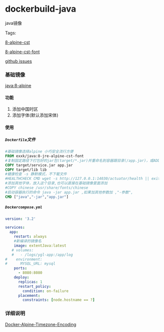 # dockerbuild-java
java镜像

Tags:

[8-alpine-cst](https://github.com/xuanfong1/dockerbuild-java)

[8-alpine-cst-font](https://github.com/xuanfong1/dockerbuild-java/tree/font)

[github issues](https://github.com/xuanfong1/dockerbuild-java/issues)

### 基础镜像

[java:8-alpine](https://hub.docker.com/_/java/?tab=description)

#### 功能

1. 添加中国时区
2. 添加字体(默认添加宋体)

#### 使用

##### `Dockerfile`文件

```dockerfile
#基础镜像选择alpine 小巧安全流行方便
FROM exxk/java:8-jre-alpine-cst-font
#复制固定路径下打包好的jar包(target/*.jar)并重命名到容器跟目录(/app.jar)，或ADD
COPY target/service.jar app.jar
COPY target/lib lib
#健康检查 -s 静默模式，不下载文件
#HEALTHCHECK CMD wget -s http://127.0.0.1:14030/actuator/health || exit 1
#添加其他字体，放入这个目录,也可以直接在基础镜像里面添加
#COPY chinese /usr/share/fonts/chinese
#启动容器执行的命令 java -jar app.jar ,如果加其他参数加 ,"-参数",
CMD ["java","-jar","app.jar"]
```

##### `Dockercompose.yml`

```yaml
version: '3.2'

services:
  app:
    restart: always
    #新编译的镜像名
    image: extentJava:latest
   # volumes:
   #   - /logs/ygl-app:/app/log
#    environment:
#      MYSQL_URL: mysql
    ports:
      - 8080:8080
    deploy:
      replicas: 1
      restart_policy:
        condition: on-failure
      placement:
        constraints: [node.hostname == ?]
```

### 详细说明

[Docker-Alpine-Timezone-Encoding](http://blog.iexxk.com/2018/07/16/Docker-Alpine-Timezone-Encoding/)